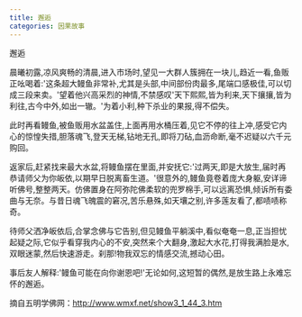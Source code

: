 ```yaml
---
title: 邂逅
categories: 因果故事
---
```



	   
邂逅

晨曦初露,凉风爽畅的清晨,进入市场时,望见一大群人簇拥在一块儿,趋近一看,鱼贩正吆喝着:'这条超大鳗鱼非常补,尤其是头部,中间部份肉最多,尾端口感极佳,可以切成三段来卖。'望着他兴高采烈的神情,不禁感叹'天下熙熙,皆为利来,天下攘攘,皆为利往,古今中外,如出一辙。'为着小利,种下杀业的果报,得不偿失。

此时再看鳗鱼,被鱼贩用水盆盖住,上面再用水桶压着,见它不停的往上冲,感受它内心的惊惶失措,胆落魂飞,登天无梯,钻地无孔,即将刀砧,血沥命断,毫不迟疑以六千元购回。

返家后,赶紧找来最大水盆,将鳗鱼摆在里面,并安抚它:'过两天,即是大放生,届时再恭请师父为你皈依,以期早日脱离畜生道。'很意外的,鳗鱼竟卷着庞大身躯,安详谛听佛号,整整两天。仿佛置身在阿弥陀佛柔软的兜罗棉手,可以远离恐惧,倾诉所有委曲与无奈。与昔日魂飞魄震的窘况,苦乐悬殊,如天壤之别,许多莲友看了,都啧啧称奇。

待师父洒净皈依后,合掌念佛与它告别,但见鳗鱼平躺溪中,看似奄奄一息,正当担忧起疑之际,它似乎看穿我内心的不安,突然来个大翻身,激起大水花,打得我满脸是水,双眼迷蒙,然后快速游走。刹那!物我双忘的情感交流,撼动心田。

事后友人解释:'鳗鱼可能在向你谢恩吧!'无论如何,这短暂的偶然,是放生路上永难忘怀的邂逅。
　 　

摘自五明学佛网：http://www.wmxf.net/show3_1_44_3.htm